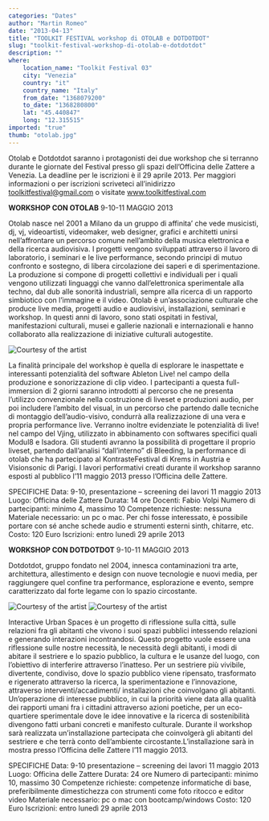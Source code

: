 ```yaml
---
categories: "Dates"
author: "Martin Romeo"
date: "2013-04-13"
title: "TOOLKIT FESTIVAL workshop di OTOLAB e DOTDOTDOT"
slug: "toolkit-festival-workshop-di-otolab-e-dotdotdot"
description: ""
where: 
    location_name: "Toolkit Festival 03"
    city: "Venezia"
    country: "it"
    country_name: "Italy"
    from_date: "1368079200"
    to_date: "1368280800"
    lat: "45.440847"
    long: "12.315515"
imported: "true"
thumb: "otolab.jpg"
---
```



Otolab e Dotdotdot saranno i protagonisti dei due workshop che si terranno durante le giornate del Festival presso gli spazi dell’Officina delle Zattere a Venezia. La deadline per le iscrizioni è il 29 aprile 2013. Per maggiori informazioni o per iscrizioni scriveteci all’inidirizzo toolkitfestival@gmail.com o visitate www.toolkitfestival.com

**WORKSHOP CON OTOLAB**
9-10-11 MAGGIO 2013

Otolab nasce nel 2001 a Milano da un gruppo di affinita’ che vede musicisti, dj, vj, videoartisti, videomaker, web designer, grafici e architetti unirsi nell’affrontare un percorso comune nell’ambito della musica elettronica e della ricerca audiovisiva. I progetti vengono sviluppati attraverso il lavoro di laboratorio, i seminari e le live performance, secondo principi di mutuo confronto e sostegno, di libera circolazione dei saperi e di sperimentazione. La produzione si compone di progetti collettivi e individuali per i quali vengono utilizzati linguaggi che vanno dall’elettronica sperimentale alla techno, dal dub alle sonorità industriali, sempre alla ricerca di un rapporto simbiotico con l’immagine e il video. Otolab è un’associazione culturale che produce live media, progetti audio e audiovisivi, installazioni, seminari e workshop. In questi anni di lavoro, sono stati ospitati in festival, manifestazioni culturali, musei e gallerie nazionali e internazionali e hanno collaborato alla realizzazione di iniziative culturali autogestite.

![Courtesy of the artist](otolab.jpg) 


La finalità principale del workshop è quella di esplorare le inaspettate e interessanti potenzialità del software Ableton Live! nel campo della produzione e sonorizzazione di clip video. I partecipanti a questa full-immersion di 2 giorni saranno introdotti al percorso che ne presenta l’utilizzo convenzionale nella costruzione di liveset e produzioni audio, per poi includere l’ambito del visual, in un percorso che partendo dalle tecniche di montaggio dell’audio-visivo, condurrà alla realizzazione di una vera e propria performance live. Verranno inoltre evidenziate le potenzialità di live! nel campo del Vjing, utilizzato in abbinamento con softwares specifici quali Modul8 e Isadora. Gli studenti avranno la possibilità di progettare il proprio liveset, partendo dall’analisi “dall’interno” di Bleeding, la performance di otolab che ha partecipato al KontrasteFestival di Krems in Austria e Visionsonic di Parigi. I lavori performativi creati durante il workshop saranno esposti al pubblico l’11 maggio 2013 presso l’Officina delle Zattere.

SPECIFICHE
Data: 9-10, presentazione – screening dei lavori 11 maggio 2013
Luogo: Officina delle Zattere
Durata: 14 ore
Docenti: Fabio Volpi
Numero di partecipanti: minimo 4, massimo 10
Competenze richieste: nessuna
Materiale necessario: un pc o mac. Per chi fosse interessato, è possibile portare con sé anche schede audio e strumenti esterni sinth, chitarre, etc.
Costo: 120 Euro
Iscrizioni: entro lunedì 29 aprile 2013



**WORKSHOP CON DOTDOTDOT**
9-10-11 MAGGIO 2013

Dotdotdot, gruppo fondato nel 2004, innesca contaminazioni tra arte, architettura, allestimento e design con nuove tecnologie e nuovi media, per raggiungere quel confine tra performance, esplorazione e evento, sempre caratterizzato dal forte legame con lo spazio circostante.

![Courtesy of the artist](dotdotdot4.jpg) ![Courtesy of the artist](dotdotdot3.jpg) 



Interactive Urban Spaces è un progetto di riflessione sulla città, sulle relazioni fra gli abitanti che vivono i suoi spazi pubblici intessendo relazioni e generando interazioni incontrandosi. Questo progetto vuole essere una riflessione sulle nostre necessità, le necessità degli abitanti, i modi di abitare il sestriere e lo spazio pubblico, la cultura e le usanze del luogo, con l’obiettivo di interferire attraverso l’inatteso. Per un sestriere più vivibile, divertente, condiviso, dove lo spazio pubblico viene ripensato, trasformato e rigenerato attraverso la ricerca, la sperimentazione e l’innovazione, attraverso interventi/accadimenti/ installazioni che coinvolgano gli abitanti. Un’operazione di interesse pubblico, in cui la priorità viene data alla qualità dei rapporti umani fra i cittadini attraverso azioni poetiche, per un eco-quartiere sperimentale dove le idee innovative e la ricerca di sostenibilità divengono fatti urbani concreti e manifesto culturale. Durante il workshop sarà realizzata un’installazione partecipata che coinvolgerà gli abitanti del sestriere e che terrà conto dell’ambiente circostante.L’installazione sarà in mostra presso l’Officina delle Zattere l’11 maggio 2013.

SPECIFICHE
Data: 9-10 presentazione – screening dei lavori 11 maggio 2013
Luogo: Officina delle Zattere
Durata: 24 ore
Numero di partecipanti: minimo 10, massimo 30
Competenze richieste: competenze informatiche di base, preferibilmente dimestichezza con strumenti come foto ritocco e editor video
Materiale necessario: pc o mac con bootcamp/windows
Costo: 120 Euro
Iscrizioni: entro lunedì 29 aprile 2013
